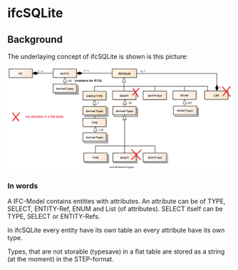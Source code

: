 ﻿<!-- IfcSharp-documentation, Copyright (c) 2020, Bernhard Simon Bock, Friedrich Eder, MIT License (see https://github.com/IfcSharp/IfcSharpLibrary/tree/master/Licence) --->


# ifcSQLite

## Background

The underlaying concept of ifcSQLite is shown is this picture:

![](doc/img/ifc_ifcSQL_uml_Bock_SqLite.png)


### In words
A IFC-Model contains entities with attributes.
An attribute can be of TYPE, SELECT, ENTITY-Ref, ENUM and List (of attributes).
SELECT itself can be TYPE, SELECT or ENTITY-Refs.

In ifcSQLite every entity have its own table an every attribute have its own type.

Types, that are not storable (typesave) in a flat table are stored as a string (at the moment) in the STEP-format.
